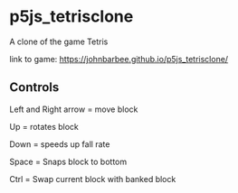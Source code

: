 # p5js_tetrisclone
A clone of the game Tetris

link to game: https://johnbarbee.github.io/p5js_tetrisclone/

## Controls
Left and Right arrow = move block

Up = rotates block

Down = speeds up fall rate

Space = Snaps block to bottom

Ctrl = Swap current block with banked block
